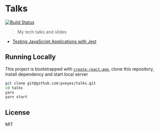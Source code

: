 # Talks

[![Build Status](https://travis-ci.org/pveyes/talks.svg?branch=master)](https://travis-ci.org/pveyes/talks)

> My tech talks and slides

- [Testing JavaScript Applications with Jest](/src/talks/fjest)

## Running Locally

This project is bootstrapped with [`create-react-app`](https://github.com/facebook/create-react-app), clone this repository, install dependency and start local server

```sh
git clone git@github.com:pveyes/talks.git
cd talks
yarn
yarn start
```

## License

MIT
